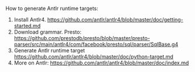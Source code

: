 How to generate Antlr runtime targets:
1. Install Antlr4. https://github.com/antlr/antlr4/blob/master/doc/getting-started.md
1. Download grammar. Presto: https://github.com/prestodb/presto/blob/master/presto-parser/src/main/antlr4/com/facebook/presto/sql/parser/SqlBase.g4
1. Generate Antlr runtime target https://github.com/antlr/antlr4/blob/master/doc/python-target.md
1. More on Antlr: https://github.com/antlr/antlr4/blob/master/doc/index.md
